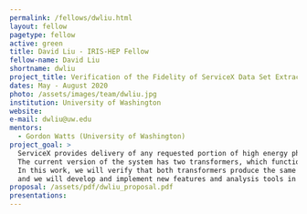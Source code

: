 ```yaml
---
permalink: /fellows/dwliu.html
layout: fellow
pagetype: fellow
active: green
title: David Liu - IRIS-HEP Fellow
fellow-name: David Liu
shortname: dwliu
project_title: Verification of the Fidelity of ServiceX Data Set Extractions Using Python and C++
dates: May - August 2020
photo: /assets/images/team/dwliu.jpg
institution: University of Washington
website:
e-mail: dwliu@uw.edu
mentors:
  - Gordon Watts (University of Washington)
project_goal: >
  ServiceX provides delivery of any requested portion of high energy physics data sets for analysis. 
  The current version of the system has two transformers, which function for Python and C++. 
  In this work, we will verify that both transformers produce the same outputs when queried, 
  and we will develop and implement new features and analysis tools in ServiceX.
proposal: /assets/pdf/dwliu_proposal.pdf
presentations:
---
```

